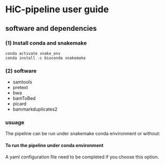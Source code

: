 # HiC-pipeline user guide

## software and dependencies 

### (1) Install conda and snakemake
```
conda activate snake_env
conda install -c bioconda snakemake
```
### (2) software
* samtools
* pretext
* bwa
* bamToBed
* picard
* bammarkduplicates2

### usuage
The pipeline can be run under snakemake conda environment or without:

#### To run the pipeline under conda environment
A yaml configuration file need to be completed if you choose this option. 
